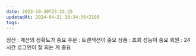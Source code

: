 ```yaml
---
date: 2023-10-30T23:23:25
updatedAt: 2024-04-21 18:34:36+2100
tags: 
---
```

정산 : 계산의 정확도가 중요
주문 : 트랜잭션이 중요
상품 : 조회 성능이 중요
회원 : 24시간 로그인이 잘 되는 게 중요